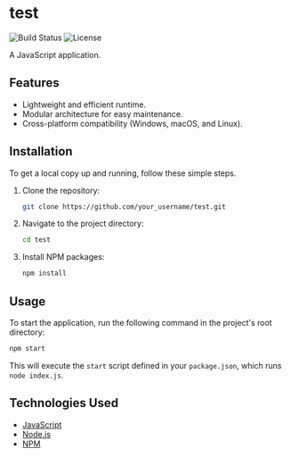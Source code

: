 # test

![Build Status](https://img.shields.io/badge/build-passing-brightgreen)
![License](https://img.shields.io/badge/license-MIT-blue)

A JavaScript application.

## Features

-   Lightweight and efficient runtime.
-   Modular architecture for easy maintenance.
-   Cross-platform compatibility (Windows, macOS, and Linux).

## Installation

To get a local copy up and running, follow these simple steps.

1.  Clone the repository:
    ```sh
    git clone https://github.com/your_username/test.git
    ```
2.  Navigate to the project directory:
    ```sh
    cd test
    ```
3.  Install NPM packages:
    ```sh
    npm install
    ```

## Usage

To start the application, run the following command in the project's root directory:

```sh
npm start
```

This will execute the `start` script defined in your `package.json`, which runs `node index.js`.

## Technologies Used

-   [JavaScript](https://developer.mozilla.org/en-US/docs/Web/JavaScript)
-   [Node.js](https://nodejs.org/)
-   [NPM](https://www.npmjs.com/)
